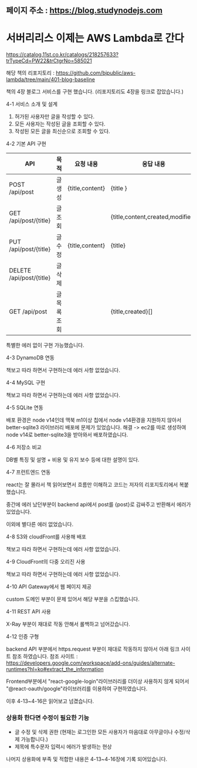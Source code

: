 ## 페이지 주소 : https://blog.studynodejs.com

# 서버리리스 이제는 AWS Lambda로 간다

https://catalog.11st.co.kr/catalogs/218257633?trTypeCd=PW22&trCtgrNo=585021

해당 책의 리포지토리 : https://github.com/bjpublic/aws-lambda/tree/main/401-blog-baseline

책의 4장 블로그 서비스를 구현 했습니다.  (리포지토리도 4장을 링크로 잡았습니다.)

4-1 서비스 소개 및 설계

1. 허가된 사용자만 글을 작성할 수 있다.
2. 모든 사용자는 작성된 글을 조회할 수 있다.
3. 작성된 모든 글을 최신순으로 조회할 수 있다.

4-2 기본 API 구현

| API                      | 목적      | 요청 내용           | 응답 내용                     |
|--------------------------|---------|-----------------|---------------------------|
| POST /api/post           | 글 생성    | {title,content} | {title }                  |
| GET /api/post/{title}    | 글 조회    |  | {title,content,created,modified} |
| PUT /api/post/{title}    | 글 수정    | {title,content} | {title}                   |
| DELETE /api/post/{title} | 글 삭제    |  |                           |
| GET /api/post            | 글 목록 조회 |  | {title,created}[]         |

특별한 에러 없이 구현 가능했습니다.

4-3 DynamoDB 연동

책보고 따라 하면서 구현하는데 에러 사항 없었습니다.

4-4 MySQL 구현

책보고 따라 하면서 구현하는데 에러 사항 없었습니다.

4-5 SQLite 연동

배포 환경은 node v14인데 맥북 m1이상 칩에서 node v14환경을 지원하지 않아서 better-sqlite3 라이브러리 배포에 문제가 있었습니다.
해결 -> ec2를 따로 생성하여 node v14로 better-sqlite3을 받아와서 배포하였습니다.

4-6 저장소 비교

DB별 특징 및 설명 + 비용 및 유지 보수 등에 대한 설명이 있다.

4-7 프런트엔드 연동

react는 잘 몰라서 책 읽어보면서 흐름만 이해하고 코드는 저자의 리포지토리에서 복붙했습니다.

중간에 에러 났던부분이 backend api에서 post를 {post}로 감싸주고 반환해서 에러가 있었습니다.

이외에 별다른 에러 없었습니다.

4-8 S3와 cloudFront를 사용해 배포

책보고 따라 하면서 구현하는데 에러 사항 없었습니다.

4-9 CloudFront의 다중 오리진 사용

책보고 따라 하면서 구현하는데 에러 사항 없었습니다.

4-10 API Gateway에서 웹 페이지 제공

custom 도메인 부분이 문제 있어서 해당 부분을 스킵했습니다.

4-11 REST API  사용

X-Ray 부분이 재대로 작동 안해서 롤백하고 넘어갔습니다.

4-12 인증 구형

backend API 부분에서 https.request 부분이 재대로 작동하지 않아서 아래 링크 사이트 참조 하였습니다.
참조 사이트 : https://developers.google.com/workspace/add-ons/guides/alternate-runtimes?hl=ko#extract_the_information

Frontend부분에서 "react-google-login"라이브러리를 더이상 사용하지 않게 되어서 "@react-oauth/google"라이브러리를 이용하여 구현하였습니다.

이후 4-13~4-16은 읽어보고 넘겼습니다.

### 상용화 한다면 수정이 필요한 기능

- 글 수정 및 삭제 권한 (현재는 로그인한 모든 사용자가 마음대로 아무글이나 수정/삭제 가능합니다.)
- 제목에 특수문자 입력시 에러가 발생하는 현상

나머지 상용화에 부족 및 적합한 내용은 4-13~4-16장에 기록 되어있습니다.

